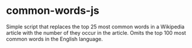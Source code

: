 # common-words-js
Simple script that replaces the top 25 most common words in a Wikipedia article with the number of they occur in the article. Omits the top 100 most common words in the English language.
